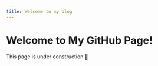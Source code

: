 ```yaml
---
title: Welcome to my blog
---
```


<!DOCTYPE html>
<html lang="en">
<head>
  <meta charset="UTF-8">
  <title>My Skills GitHub Page</title>
</head>
<body>
  <h1>Welcome to My GitHub Page!</h1>
  <p>This page is under construction 🚧</p>
</body>
</html>
